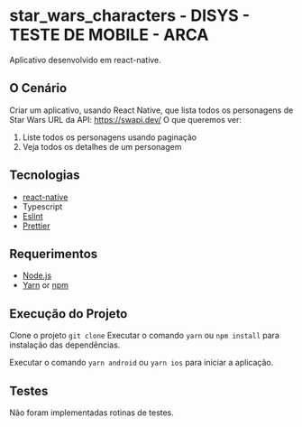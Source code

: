 # star_wars_characters - DISYS - TESTE DE MOBILE - ARCA

Aplicativo desenvolvido em react-native.

## O Cenário

Criar um aplicativo, usando React Native, que lista todos os personagens de Star Wars
URL da API: https://swapi.dev/
O que queremos ver:
1. Liste todos os personagens usando paginação
2. Veja todos os detalhes de um personagem

## Tecnologias

- [react-native](https://reactnative.dev/)
- Typescript
- [Eslint](https://eslint.org/)
- [Prettier](https://prettier.io/)

## Requerimentos

- [Node.js](https://nodejs.org/en/)
- [Yarn](https://classic.yarnpkg.com/) or [npm](https://www.npmjs.com/)

## Execução do Projeto

Clone o projeto `git clone`
Executar o comando `yarn` ou `npm install` para instalação das dependências.

Executar o comando `yarn android` ou `yarn ios` para iniciar a aplicação.

## Testes

Não foram implementadas rotinas de testes.